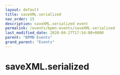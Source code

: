 ```yaml
---
layout: default
title: saveXML.serialized 
nav_order: 15
description: saveXML.serialized event
permalink: /events/bpmn-events/saveXML-serialized
last_modified_date: 2020-04-27T17:54:08+0000
parent: "BPMN Events"
grand_parent: "Events"
---
```


# saveXML.serialized

